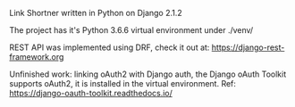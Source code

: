 Link Shortner written in Python on Django 2.1.2

The project has it's Python 3.6.6 virtual environment under ./venv/

REST API was implemented using DRF, check it out at: https://django-rest-framework.org

Unfinished work: linking oAuth2 with Django auth, the Django oAuth Toolkit supports oAuth2, it is installed in the virtual environment. Ref: https://django-oauth-toolkit.readthedocs.io/

